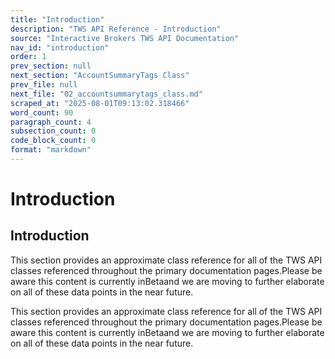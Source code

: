 ```yaml
---
title: "Introduction"
description: "TWS API Reference - Introduction"
source: "Interactive Brokers TWS API Documentation"
nav_id: "introduction"
order: 1
prev_section: null
next_section: "AccountSummaryTags Class"
prev_file: null
next_file: "02_accountsummarytags_class.md"
scraped_at: "2025-08-01T09:13:02.318466"
word_count: 90
paragraph_count: 4
subsection_count: 0
code_block_count: 0
format: "markdown"
---
```


# Introduction

## Introduction

This section provides an approximate class reference for all of the TWS API classes referenced throughout the primary documentation pages.Please be aware this content is currently inBetaand we are moving to further elaborate on all of these data points in the near future.

This section provides an approximate class reference for all of the TWS API classes referenced throughout the primary documentation pages.Please be aware this content is currently inBetaand we are moving to further elaborate on all of these data points in the near future.